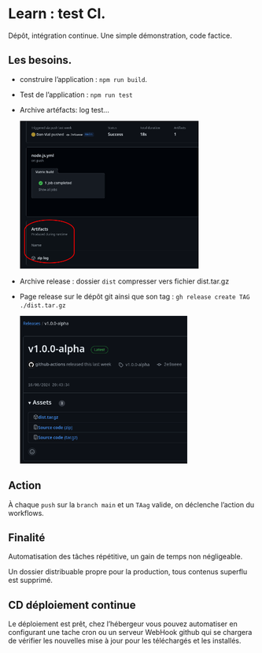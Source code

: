 # Learn : test CI.

Dépôt, intégration continue. Une simple démonstration, code factice.

## Les besoins.

- construire l’application : `npm run build`.

- Test de l’application : `npm run test`

- Archive artéfacts: log test…

  <img src="img/artifacts-zip.png" height="300">

- Archive release : dossier `dist` compresser vers fichier dist.tar.gz

- Page release sur le dépôt git ainsi que son tag : `gh release create TAG ./dist.tar.gz`
  
  <img src="img/release.png" height="300">

## Action

À chaque `push` sur la `branch main` et un `TAag` valide, on déclenche l’action du workflows.

## Finalité

Automatisation des tâches répétitive, un gain de temps non négligeable.

Un dossier distribuable propre pour la production, tous contenus superflu est supprimé.

## CD déploiement continue
Le déploiement est prêt, chez l’hébergeur vous pouvez automatiser en configurant une tache cron ou un serveur WebHook github qui se chargera de vérifier les nouvelles mise à jour pour les téléchargés et les installés.
